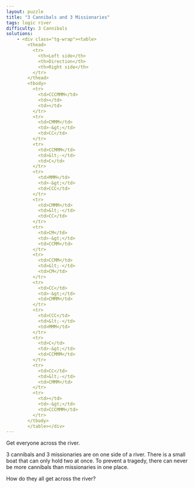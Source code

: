 ```yaml
---
layout: puzzle
title: "3 Cannibals and 3 Missionaries"
tags: logic river
difficulty: 3 Cannibals
solutions:
    - <div class="tg-wrap"><table>
        <thead>
          <tr>
            <th>Left side</th>
            <th>Direction</th>
            <th>Right side</th>
          </tr>
        </thead>
        <tbody>
          <tr>
            <td>CCCMMM</td>
            <td></td>
            <td></td>
          </tr>
          <tr>
            <td>CMMM</td>
            <td>-&gt;</td>
            <td>CC</td>
          </tr>
          <tr>
            <td>CCMMM</td>
            <td>&lt;-</td>
            <td>C</td>
          </tr>
          <tr>
            <td>MMM</td>
            <td>-&gt;</td>
            <td>CCC</td>
          </tr>
          <tr>
            <td>CMMM</td>
            <td>&lt;-</td>
            <td>CC</td>
          </tr>
          <tr>
            <td>CM</td>
            <td>-&gt;</td>
            <td>CCMM</td>
          </tr>
          <tr>
            <td>CCMM</td>
            <td>&lt;-</td>
            <td>CM</td>
          </tr>
          <tr>
            <td>CC</td>
            <td>-&gt;</td>
            <td>CMMM</td>
          </tr>
          <tr>
            <td>CCC</td>
            <td>&lt;-</td>
            <td>MMM</td>
          </tr>
          <tr>
            <td>C</td>
            <td>-&gt;</td>
            <td>CCMMM</td>
          </tr>
          <tr>
            <td>CC</td>
            <td>&lt;-</td>
            <td>CMMM</td>
          </tr>
          <tr>
            <td></td>
            <td>-&gt;</td>
            <td>CCCMMM</td>
          </tr>
        </tbody>
        </table></div>
---
```


Get everyone across the river.
<!--more-->

3 cannibals and 3 missionaries are on one side of a river. There is a small boat that can only hold two at once. To prevent a tragedy, there can never be more cannibals than missionaries in one place.

How do they all get across the river?

